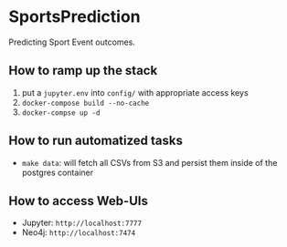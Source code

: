 # SportsPrediction
Predicting Sport Event outcomes.

## How to ramp up the stack
1. put a `jupyter.env` into `config/` with appropriate access keys
2. `docker-compose build --no-cache`
3. `docker-compse up -d`

## How to run automatized tasks
- `make data`: will fetch all CSVs from S3 and persist them inside of the postgres container

## How to access Web-UIs
- Jupyter: `http://localhost:7777`
- Neo4j: `http://localhost:7474`
